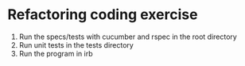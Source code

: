 Refactoring coding exercise
===

1. Run the specs/tests with cucumber and rspec in the root directory
2. Run unit tests in the tests directory
3. Run the program in irb
